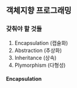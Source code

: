 ## 객체지향 프로그래밍



### 갖춰야 할 것들

1. Encapsulation (캡슐화)
2. Abstraction (추상화)
3. Inheritance (상속)
4. Plymorphism (다형성)



#### Encapsulation

